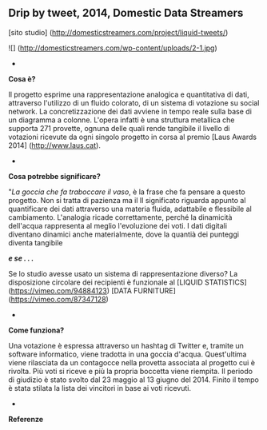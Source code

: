 ## Drip by tweet, 2014, Domestic Data Streamers

[sito studio] (http://domesticstreamers.com/project/liquid-tweets/)

![] (http://domesticstreamers.com/wp-content/uploads/2-1.jpg)

-

**Cosa è?**

Il progetto esprime una rappresentazione analogica e quantitativa di dati, attraverso l'utilizzo di un fluido colorato, di un sistema di votazione su social network. La concretizzazione dei dati avviene in tempo reale sulla base di un diagramma a colonne.
L'opera infatti è una struttura metallica che supporta 271 provette, ognuna delle quali rende tangibile il livello di votazioni ricevute da ogni singolo progetto in corsa al premio [Laus Awards 2014] (http://www.laus.cat). 

-

**Cosa potrebbe significare?**

"*La goccia che fa traboccare il vaso*, è la frase che fa pensare a questo progetto. Non si tratta di pazienza ma il  Il significato riguarda appunto al quantificare dei dati attraverso una materia fluida, adattabile e flessibile al cambiamento. L'analogia ricade correttamente, perché la dinamicità dell'acqua rappresenta al meglio l'evoluzione dei voti. I dati digitali diventano dinamici anche materialmente, dove la quantià dei punteggi diventa tangibile

***e se . . .***

Se lo studio avesse usato un sistema di rappresentazione diverso? La disposizione circolare dei recipienti è funzionale al [LIQUID STATISTICS] (https://vimeo.com/94884123)
[DATA FURNITURE] (https://vimeo.com/87347128)

-


**Come funziona?**

Una votazione è espressa attraverso un hashtag di Twitter e, tramite un software informatico, viene tradotta in una goccia d'acqua. Quest'ultima viene rilasciata da un contagocce nella provetta associata al progetto cui è rivolta. Più voti si riceve e più la propria boccetta viene riempita. Il periodo di giudizio è stato svolto dal 23 maggio al 13 giugno del 2014. Finito il tempo è stata stilata la lista dei vincitori in base ai voti ricevuti.



-

**Referenze**
